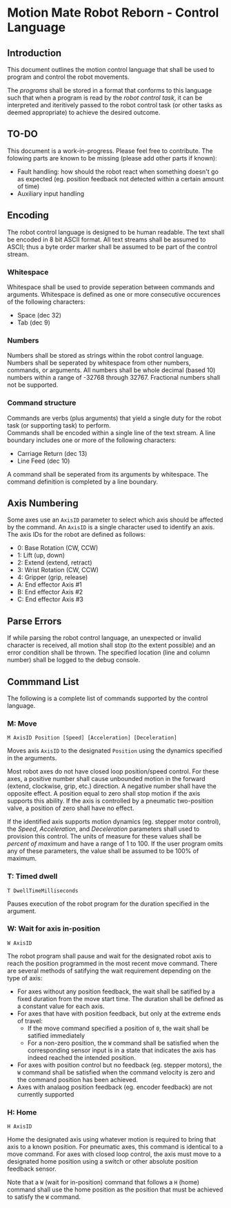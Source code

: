 # Motion Mate Robot Reborn - Control Language

## Introduction

This document outlines the motion control language that shall be used to program and control the robot movements.

The *programs* shall be stored in a format that conforms to this language such that when a program is read by the
*robot control task*, it can be interpreted and iteritively passed to the robot control task (or other tasks as
deemed appropriate) to achieve the desired outcome.

## TO-DO

This document is a work-in-progress.  Please feel free to contribute.  The folowing parts are known to be missing
(please add other parts if known):
* Fault handling: how should the robot react when something doesn't go as expected (eg. position feedback not detected
within a certain amount of time)
* Auxiliary input handling

## Encoding

The robot control language is designed to be human readable.  The text shall be encoded in 8 bit ASCII format.  All text
streams shall be assumed to ASCII; thus a byte order marker shall be assumed to be part of the control stream.

### Whitespace

Whitespace shall be used to provide seperation between commands and arguments.  Whitespace is defined as one or more
consecutive occurences of the following characters:

* Space (dec 32)
* Tab (dec 9)

### Numbers

Numbers shall be stored as strings within the robot control language.  Numbers shall be seperated by whitespace from
other numbers, commands, or arguments.  All numbers shall be whole decimal (based 10) numbers within a range of -32768
through 32767.  Fractional numbers shall not be supported.

### Command structure

Commands are verbs (plus arguments) that yield a single duty for the robot task (or supporting task) to perform.  
Commands shall be encoded within a single line of the text stream.  A line boundary includes one or more of the following characters:
* Carriage Return (dec 13)
* Line Feed (dec 10)

A command shall be seperated from its arguments by whitespace.  The command definition is completed by a line boundary.


## Axis Numbering

Some axes use an `AxisID` parameter to select which axis should be affected by the command.  An `AxisID` is a single
character used to identify an axis.  The axis IDs for the robot are defined as follows:

* 0: Base Rotation (CW, CCW)
* 1: Lift (up, down)
* 2: Extend (extend, retract)
* 3: Wrist Rotation (CW, CCW)
* 4: Gripper (grip, release)
* A: End effector Axis #1
* B: End effector Axis #2
* C: End effector Axis #3

## Parse Errors

If while parsing the robot control language, an unexpected or invalid character is received, all motion shall stop (to
the extent possible) and an error condition shall be thrown.  The specified location (line and column number) shall be
logged to the debug console.

## Commmand List

The following is a complete list of commands supported by the control language.

### M: Move

    M AxisID Position [Speed] [Acceleration] [Deceleration]

Moves axis `AxisID` to the designated `Position` using the dynamics specified in the arguments.

Most robot axes do not have closed loop position/speed control.  For these axes, a positive number shall cause unbounded motion in
the forward (extend, clockwise, grip, etc.) direction.  A negative number shall have the opposite effect.  A position equal to zero
shall stop motion if the axis supports this ability.  If the axis is controlled by a pneumatic two-position valve, a position of
zero shall have no effect.

If the identified axis supports motion dynamics (eg. stepper motor control), the *Speed*, *Acceleration*, and *Deceleration*
parameters shall used to provision this control.  The units of measure for these values shall be *percent of maximum* and have a
range of 1 to 100. If the user program omits any of these parameters, the value shall be assumed to be 100% of maximum.

### T: Timed dwell

    T DwellTimeMilliseconds

Pauses execution of the robot program for the duration specified in the argument.

### W: Wait for axis in-position

    W AxisID

The robot program shall pause and wait for the designated robot axis to reach the position programmed in the most
recent move command.  There are several methods of satifying the wait requirement depending on the type of axis:
* For axes without any position feedback, the wait shall be satified by a fixed duration from the move start time.
The duration shall be defined as a constant value for each axis.
* For axes that have with position feedback, but only at the extreme ends of travel:
	* If the move command specified a position of `0`, the wait shall be satified immediately
	* For a non-zero position, the `W` command shall be satisfied when the corresponding sensor input is in a state
	  that indicates the axis has indeed reached the intended position.
* For axes with position control but no feedback (eg. stepper motors), the `W` command shall be satisfied when the
  command velocity is zero and the command position has been achieved.
* Axes with analaog position feedback (eg. encoder feedback) are not currently supported

### H: Home

    H AxisID

Home the designated axis using whatever motion is required to bring that axis to a known position.  For pneumatic axes, this command is
identical to a move command.  For axes with closed loop control, the axis must move to a designated home position using a switch or
other absolute position feedback sensor.

Note that a `W` (wait for in-position) command that follows a `H` (home) command shall use the home position as the position that must
be achieved to satisfy the `W` command.








